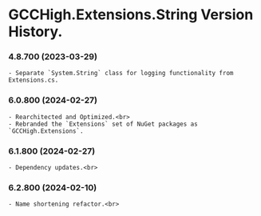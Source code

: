 ﻿# GCCHigh.Extensions.String Version History.

### **4.8.700 (2023-03-29)**<br>
	- Separate `System.String` class for logging functionality from Extensions.cs.

### **6.0.800 (2024-02-27)**<br>
	- Rearchitected and Optimized.<br>
	- Rebranded the `Extensions` set of NuGet packages as `GCCHigh.Extensions`.

### **6.1.800 (2024-02-27)**<br>
	- Dependency updates.<br>

### **6.2.800 (2024-02-10)**<br>
	- Name shortening refactor.<br>
